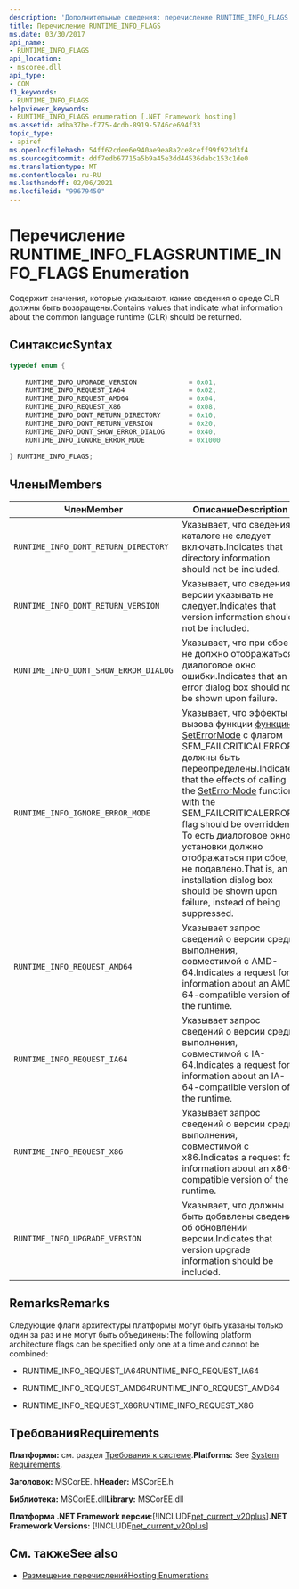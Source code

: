 ```yaml
---
description: 'Дополнительные сведения: перечисление RUNTIME_INFO_FLAGS'
title: Перечисление RUNTIME_INFO_FLAGS
ms.date: 03/30/2017
api_name:
- RUNTIME_INFO_FLAGS
api_location:
- mscoree.dll
api_type:
- COM
f1_keywords:
- RUNTIME_INFO_FLAGS
helpviewer_keywords:
- RUNTIME_INFO_FLAGS enumeration [.NET Framework hosting]
ms.assetid: adba37be-f775-4cdb-8919-5746ce694f33
topic_type:
- apiref
ms.openlocfilehash: 54ff62cdee6e940ae9ea8a2ce8ceff99f923d3f4
ms.sourcegitcommit: ddf7edb67715a5b9a45e3dd44536dabc153c1de0
ms.translationtype: MT
ms.contentlocale: ru-RU
ms.lasthandoff: 02/06/2021
ms.locfileid: "99679450"
---
```

# <a name="runtime_info_flags-enumeration"></a><span data-ttu-id="219cd-103">Перечисление RUNTIME_INFO_FLAGS</span><span class="sxs-lookup"><span data-stu-id="219cd-103">RUNTIME_INFO_FLAGS Enumeration</span></span>

<span data-ttu-id="219cd-104">Содержит значения, которые указывают, какие сведения о среде CLR должны быть возвращены.</span><span class="sxs-lookup"><span data-stu-id="219cd-104">Contains values that indicate what information about the common language runtime (CLR) should be returned.</span></span>  
  
## <a name="syntax"></a><span data-ttu-id="219cd-105">Синтаксис</span><span class="sxs-lookup"><span data-stu-id="219cd-105">Syntax</span></span>  
  
```cpp  
typedef enum {  
  
    RUNTIME_INFO_UPGRADE_VERSION             = 0x01,  
    RUNTIME_INFO_REQUEST_IA64                = 0x02,  
    RUNTIME_INFO_REQUEST_AMD64               = 0x04,  
    RUNTIME_INFO_REQUEST_X86                 = 0x08,  
    RUNTIME_INFO_DONT_RETURN_DIRECTORY       = 0x10,  
    RUNTIME_INFO_DONT_RETURN_VERSION         = 0x20,  
    RUNTIME_INFO_DONT_SHOW_ERROR_DIALOG      = 0x40,  
    RUNTIME_INFO_IGNORE_ERROR_MODE           = 0x1000  
  
} RUNTIME_INFO_FLAGS;  
```  
  
## <a name="members"></a><span data-ttu-id="219cd-106">Члены</span><span class="sxs-lookup"><span data-stu-id="219cd-106">Members</span></span>  
  
|<span data-ttu-id="219cd-107">Член</span><span class="sxs-lookup"><span data-stu-id="219cd-107">Member</span></span>|<span data-ttu-id="219cd-108">Описание</span><span class="sxs-lookup"><span data-stu-id="219cd-108">Description</span></span>|  
|------------|-----------------|  
|`RUNTIME_INFO_DONT_RETURN_DIRECTORY`|<span data-ttu-id="219cd-109">Указывает, что сведения о каталоге не следует включать.</span><span class="sxs-lookup"><span data-stu-id="219cd-109">Indicates that directory information should not be included.</span></span>|  
|`RUNTIME_INFO_DONT_RETURN_VERSION`|<span data-ttu-id="219cd-110">Указывает, что сведения о версии указывать не следует.</span><span class="sxs-lookup"><span data-stu-id="219cd-110">Indicates that version information should not be included.</span></span>|  
|`RUNTIME_INFO_DONT_SHOW_ERROR_DIALOG`|<span data-ttu-id="219cd-111">Указывает, что при сбое не должно отображаться диалоговое окно ошибки.</span><span class="sxs-lookup"><span data-stu-id="219cd-111">Indicates that an error dialog box should not be shown upon failure.</span></span>|  
|`RUNTIME_INFO_IGNORE_ERROR_MODE`|<span data-ttu-id="219cd-112">Указывает, что эффекты вызова функции [функцию SetErrorMode](/windows/win32/api/errhandlingapi/nf-errhandlingapi-seterrormode) с флагом SEM_FAILCRITICALERRORS должны быть переопределены.</span><span class="sxs-lookup"><span data-stu-id="219cd-112">Indicates that the effects of calling the [SetErrorMode](/windows/win32/api/errhandlingapi/nf-errhandlingapi-seterrormode) function with the SEM_FAILCRITICALERRORS flag should be overridden.</span></span> <span data-ttu-id="219cd-113">То есть диалоговое окно установки должно отображаться при сбое, а не подавлено.</span><span class="sxs-lookup"><span data-stu-id="219cd-113">That is, an installation dialog box should be shown upon failure, instead of being suppressed.</span></span>|  
|`RUNTIME_INFO_REQUEST_AMD64`|<span data-ttu-id="219cd-114">Указывает запрос сведений о версии среды выполнения, совместимой с AMD-64.</span><span class="sxs-lookup"><span data-stu-id="219cd-114">Indicates a request for information about an AMD-64-compatible version of the runtime.</span></span>|  
|`RUNTIME_INFO_REQUEST_IA64`|<span data-ttu-id="219cd-115">Указывает запрос сведений о версии среды выполнения, совместимой с IA-64.</span><span class="sxs-lookup"><span data-stu-id="219cd-115">Indicates a request for information about an IA-64-compatible version of the runtime.</span></span>|  
|`RUNTIME_INFO_REQUEST_X86`|<span data-ttu-id="219cd-116">Указывает запрос сведений о версии среды выполнения, совместимой с x86.</span><span class="sxs-lookup"><span data-stu-id="219cd-116">Indicates a request for information about an x86-compatible version of the runtime.</span></span>|  
|`RUNTIME_INFO_UPGRADE_VERSION`|<span data-ttu-id="219cd-117">Указывает, что должны быть добавлены сведения об обновлении версии.</span><span class="sxs-lookup"><span data-stu-id="219cd-117">Indicates that version upgrade information should be included.</span></span>|  
  
## <a name="remarks"></a><span data-ttu-id="219cd-118">Remarks</span><span class="sxs-lookup"><span data-stu-id="219cd-118">Remarks</span></span>  

 <span data-ttu-id="219cd-119">Следующие флаги архитектуры платформы могут быть указаны только один за раз и не могут быть объединены:</span><span class="sxs-lookup"><span data-stu-id="219cd-119">The following platform architecture flags can be specified only one at a time and cannot be combined:</span></span>  
  
- <span data-ttu-id="219cd-120">RUNTIME_INFO_REQUEST_IA64</span><span class="sxs-lookup"><span data-stu-id="219cd-120">RUNTIME_INFO_REQUEST_IA64</span></span>  
  
- <span data-ttu-id="219cd-121">RUNTIME_INFO_REQUEST_AMD64</span><span class="sxs-lookup"><span data-stu-id="219cd-121">RUNTIME_INFO_REQUEST_AMD64</span></span>  
  
- <span data-ttu-id="219cd-122">RUNTIME_INFO_REQUEST_X86</span><span class="sxs-lookup"><span data-stu-id="219cd-122">RUNTIME_INFO_REQUEST_X86</span></span>  
  
## <a name="requirements"></a><span data-ttu-id="219cd-123">Требования</span><span class="sxs-lookup"><span data-stu-id="219cd-123">Requirements</span></span>  

 <span data-ttu-id="219cd-124">**Платформы:** см. раздел [Требования к системе](../../get-started/system-requirements.md).</span><span class="sxs-lookup"><span data-stu-id="219cd-124">**Platforms:** See [System Requirements](../../get-started/system-requirements.md).</span></span>  
  
 <span data-ttu-id="219cd-125">**Заголовок:** MSCorEE. h</span><span class="sxs-lookup"><span data-stu-id="219cd-125">**Header:** MSCorEE.h</span></span>  
  
 <span data-ttu-id="219cd-126">**Библиотека:** MSCorEE.dll</span><span class="sxs-lookup"><span data-stu-id="219cd-126">**Library:** MSCorEE.dll</span></span>  
  
 <span data-ttu-id="219cd-127">**Платформа .NET Framework версии:**[!INCLUDE[net_current_v20plus](../../../../includes/net-current-v20plus-md.md)]</span><span class="sxs-lookup"><span data-stu-id="219cd-127">**.NET Framework Versions:** [!INCLUDE[net_current_v20plus](../../../../includes/net-current-v20plus-md.md)]</span></span>  
  
## <a name="see-also"></a><span data-ttu-id="219cd-128">См. также</span><span class="sxs-lookup"><span data-stu-id="219cd-128">See also</span></span>

- [<span data-ttu-id="219cd-129">Размещение перечислений</span><span class="sxs-lookup"><span data-stu-id="219cd-129">Hosting Enumerations</span></span>](hosting-enumerations.md)

